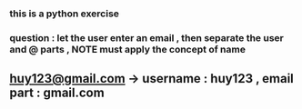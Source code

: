 ### this is a python exercise 
### question : let the user enter an email , then separate the user and @ parts , NOTE  must apply the concept of __name__
## huy123@gmail.com -> username : huy123 , email part : gmail.com 